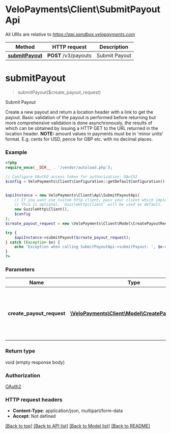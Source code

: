 # VeloPayments\Client\SubmitPayoutApi

All URIs are relative to *https://api.sandbox.velopayments.com*

Method | HTTP request | Description
------------- | ------------- | -------------
[**submitPayout**](SubmitPayoutApi.md#submitPayout) | **POST** /v3/payouts | Submit Payout


# **submitPayout**
> submitPayout($create_payout_request)

Submit Payout

Create a new payout and return a location header with a link to get the payout. Basic validation of the payout is performed before returning but more comprehensive validation is done asynchronously, the results of which can be obtained by issuing a HTTP GET to the URL returned in the location header. **NOTE:** amount values in payments must be in 'minor units' format. E.g. cents for USD, pence for GBP etc.  with no decimal places.

### Example
```php
<?php
require_once(__DIR__ . '/vendor/autoload.php');

// Configure OAuth2 access token for authorization: OAuth2
$config = VeloPayments\Client\Configuration::getDefaultConfiguration()->setAccessToken('YOUR_ACCESS_TOKEN');


$apiInstance = new VeloPayments\Client\Api\SubmitPayoutApi(
    // If you want use custom http client, pass your client which implements `GuzzleHttp\ClientInterface`.
    // This is optional, `GuzzleHttp\Client` will be used as default.
    new GuzzleHttp\Client(),
    $config
);
$create_payout_request = new \VeloPayments\Client\Model\CreatePayoutRequest(); // \VeloPayments\Client\Model\CreatePayoutRequest | Post ammount to transfer via ACH using stored funding account details.

try {
    $apiInstance->submitPayout($create_payout_request);
} catch (Exception $e) {
    echo 'Exception when calling SubmitPayoutApi->submitPayout: ', $e->getMessage(), PHP_EOL;
}
?>
```

### Parameters

Name | Type | Description  | Notes
------------- | ------------- | ------------- | -------------
 **create_payout_request** | [**\VeloPayments\Client\Model\CreatePayoutRequest**](../Model/CreatePayoutRequest.md)| Post ammount to transfer via ACH using stored funding account details. |

### Return type

void (empty response body)

### Authorization

[OAuth2](../../README.md#OAuth2)

### HTTP request headers

 - **Content-Type**: application/json, multipart/form-data
 - **Accept**: Not defined

[[Back to top]](#) [[Back to API list]](../../README.md#documentation-for-api-endpoints) [[Back to Model list]](../../README.md#documentation-for-models) [[Back to README]](../../README.md)

